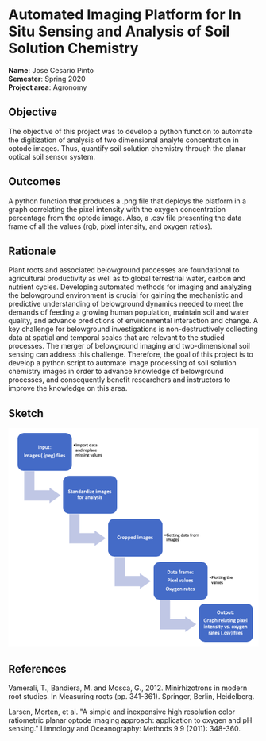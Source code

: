 # Automated Imaging Platform for In Situ Sensing and Analysis of Soil Solution Chemistry

**Name**: Jose Cesario Pinto<br/>
**Semester**: Spring 2020 <br/>
**Project area**: Agronomy

## Objective
The objective of this project was to develop a python function to automate the digitization of analysis of two dimensional analyte concentration in optode images. Thus, quantify soil solution chemistry through the planar optical soil sensor system.
  
## Outcomes
A python function that produces a .png file that deploys the platform in a graph correlating the pixel intensity with the oxygen concentration percentage from the optode image. Also, a .csv file presenting the data frame of all the values (rgb, pixel intensity, and oxygen ratios).

## Rationale
Plant roots and associated belowground processes are foundational to agricultural productivity as well as to global terrestrial water, carbon and nutrient cycles. Developing automated methods for imaging and analyzing the belowground environment is crucial for gaining the mechanistic and predictive understanding of belowground dynamics needed to meet the demands of feeding a growing human population, maintain soil and water quality, and advance predictions of environmental interaction and change. A key challenge for belowground investigations is non-destructively collecting data at spatial and temporal scales that are relevant to the studied processes. The merger of belowground imaging and two-dimensional soil sensing can address this challenge. Therefore, the goal of this project is to develop a python script to automate image processing of soil solution chemistry images in order to advance knowledge of belowground processes, and consequently benefit researchers and instructors to improve the knowledge on this area. 

## Sketch

![](https://github.com/joseguilhermecpp/Image_Analysis/blob/master/Sketch_Image-processing.png)

## References
Vamerali, T., Bandiera, M. and Mosca, G., 2012. Minirhizotrons in modern root studies. In Measuring roots (pp. 341-361). Springer, Berlin, Heidelberg.

Larsen, Morten, et al. "A simple and inexpensive high resolution color ratiometric planar optode imaging approach: application to oxygen and pH sensing." Limnology and Oceanography: Methods 9.9 (2011): 348-360.
